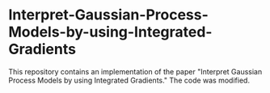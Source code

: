 # Interpret-Gaussian-Process-Models-by-using-Integrated-Gradients
This repository contains an implementation of the paper "Interpret Gaussian Process Models by using Integrated Gradients."
The code was modified.
